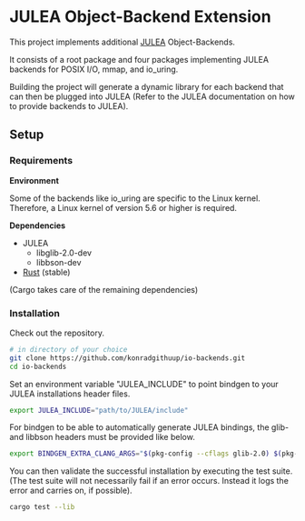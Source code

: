 # JULEA Object-Backend Extension

This project implements additional [JULEA](https://github.com/parcio/julea) Object-Backends.

It consists of a root package and four packages implementing JULEA backends for POSIX I/O, mmap, and io_uring.

Building the project will generate a dynamic library for each backend that can then be plugged into JULEA (Refer to the JULEA documentation on how to provide backends to JULEA).

## Setup

### Requirements

**Environment**

Some of the backends like io_uring are specific to the Linux kernel. Therefore, a Linux kernel of version 5.6 or higher is required.

**Dependencies**
- JULEA
  - libglib\-2.0\-dev
  - libbson\-dev
- [Rust](https://www.rust-lang.org/) (stable)

(Cargo takes care of the remaining dependencies)

### Installation

Check out the repository.

```bash
# in directory of your choice
git clone https://github.com/konradgithuup/io-backends.git
cd io-backends
```

Set an environment variable "JULEA_INCLUDE" to point bindgen to your JULEA installations header files.

```bash
export JULEA_INCLUDE="path/to/JULEA/include"
```

For bindgen to be able to automatically generate JULEA bindings, the glib- and libbson headers must be provided like below.

```bash
export BINDGEN_EXTRA_CLANG_ARGS="$(pkg-config --cflags glib-2.0) $(pkg-config --cflags libbson-1.0)"
```

You can then validate the successful installation by executing the test suite. (The test suite will not necessarily fail if an error occurs. Instead it logs the error and carries on, if possible).

```bash
cargo test --lib
```